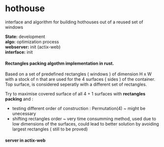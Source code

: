 # hothouse
interface and algorithm for building hothouses out of a reused set of windows


**State:** development<br>
**algo:** optimization process<br>
**webserver:** init (actix-web)<br>
**interface:** init<br>

#### Rectangles packing algothm implementation in rust. 
Based on a set of predefined rectangles ( windows ) of dimension H x W with a stock of n that are used for the 4 surfaces ( sides ) of the container.<br>
Top surface, is considered seperatly with a different set of rectangles.<br>

Try to maximise covered surface of all 4 + 1 surfaces with **rectangles packing** and  : 
- testing different order of construction : Permutation(4) ~ might be unecessary 
- shifting rectangles order ~ very time consumming method, used due to low dimensions of the surfaces, could lead to better solution by avoiding largest rectangles ( still to be proved)


#### server in actix-web
